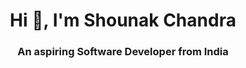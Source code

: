 <h1 align="center">Hi 👋, I'm Shounak Chandra</h1>
<h3 align="center">An aspiring Software Developer from India</h3>
<br/>

